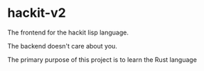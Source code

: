 # hackit-v2
The frontend for the hackit lisp language.

The backend doesn't care about you.

The primary purpose of this project is to learn the Rust language
